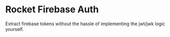 # Rocket Firebase Auth

Extract firebase tokens without the hassle of implementing the jwt/jwk logic yourself.
